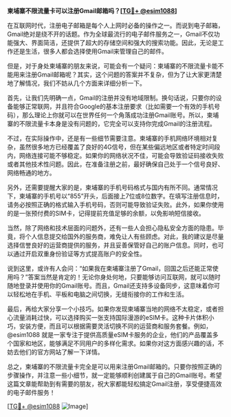 **柬埔寨不限流量卡可以注册Gmail邮箱吗？[[TG💪+ @esim1088](https://t.me/s/esim1088)]**

在互联网时代，注册电子邮箱是每个人上网时必备的操作之一。而说到电子邮箱，Gmail绝对是绕不开的话题。作为全球最流行的电子邮件服务之一，Gmail不仅功能强大、界面简洁，还提供了超大的存储空间和强大的搜索功能。因此，无论是工作还是生活，很多人都会选择使用Gmail来管理自己的邮件。

但是，对于身处柬埔寨的朋友来说，可能会有一个疑问：柬埔寨的不限流量卡能不能用来注册Gmail邮箱呢？其实，这个问题的答案并不复杂，但为了让大家更清楚地了解情况，我们不妨从几个方面来详细分析一下。

首先，让我们先明确一点，Gmail的注册并没有地域限制。换句话说，只要你的设备能够正常联网，并且符合Google的基本注册要求（比如需要一个有效的手机号码），那么理论上你就可以在世界任何一个角落成功注册Gmail账号。所以，柬埔寨的不限流量卡本身是没有问题的，它完全可以支持你完成Gmail的注册流程。

不过，在实际操作中，还是有一些细节需要注意。柬埔寨的手机网络环境相对复杂，虽然很多地方已经覆盖了良好的4G信号，但在某些偏远地区或者特定时间段内，网络连接可能不够稳定。如果你的网络状况不佳，可能会导致验证码接收失败或者其他技术性问题。因此，在准备注册之前，最好确保自己处于一个信号良好、网络畅通的地方。

另外，还需要提醒大家的是，柬埔寨的手机号码格式与国内有所不同。通常情况下，柬埔寨的手机号以“855”开头，后面接上7位或8位数字。在填写注册信息时，请务必按照正确的格式输入手机号码，否则可能导致验证失败。此外，如果你使用的是一张预付费的SIM卡，记得提前充值足够的余额，以免影响短信接收。

当然，除了网络和技术层面的问题外，还有一些人会担心隐私安全方面的隐患。毕竟，将个人信息提交给国外的服务商，难免让人有些顾虑。对此，我的建议是尽量选择信誉良好的运营商提供的服务，并且妥善保管好自己的账户信息。同时，也可以通过开启双重身份验证等方式提高账户的安全性。

说到这里，或许有人会问：“如果我在柬埔寨注册了Gmail，回国之后还能正常使用吗？”答案当然是肯定的！无论你身处何地，只要能够访问互联网，就可以随时随地登录并使用你的Gmail账号。而且，Gmail还支持多设备同步，这意味着你可以轻松地在手机、平板和电脑之间切换，无缝衔接你的工作和生活。

最后，再给大家分享一个小技巧。如果你发现柬埔寨当地的网络不太稳定，或者担心流量消耗过快，可以选择购买一张支持国际漫游的eSIM卡。这种卡片体积小巧，安装方便，而且可以根据需要灵活切换不同的运营商和服务套餐。例如，@esim1088 就是一家专注于提供高质量eSIM卡服务的企业，他们的产品覆盖多个国家和地区，能够满足不同用户的多样化需求。如果你对这方面感兴趣的话，不妨去他们的官方网站了解一下详情。

总之，柬埔寨的不限流量卡完全是可以用来注册Gmail邮箱的。只要你按照正确的步骤操作，并注意一些小细节，就一定能够顺利创建属于自己的Gmail账号。希望这篇文章能帮助到有需要的朋友，祝大家都能轻松搞定Gmail注册，享受便捷高效的电子邮件服务！

[[TG💪+ @esim1088](https://t.me/s/esim1088) ![Image](https://i.postimg.cc/4NQfJmqS/Snipaste-2025-05-13-00-14-12.png)]